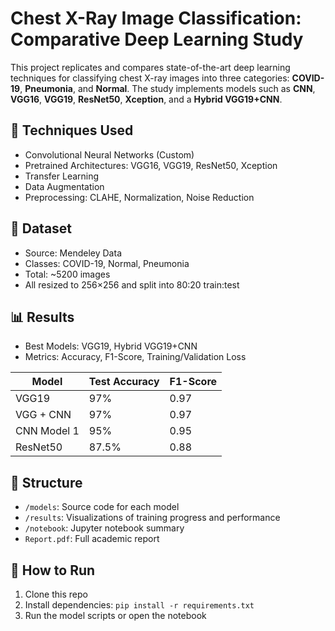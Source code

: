 # Chest X-Ray Image Classification: Comparative Deep Learning Study

This project replicates and compares state-of-the-art deep learning techniques for classifying chest X-ray images into three categories: **COVID-19**, **Pneumonia**, and **Normal**. The study implements models such as **CNN**, **VGG16**, **VGG19**, **ResNet50**, **Xception**, and a **Hybrid VGG19+CNN**.

## 🧠 Techniques Used
- Convolutional Neural Networks (Custom)
- Pretrained Architectures: VGG16, VGG19, ResNet50, Xception
- Transfer Learning
- Data Augmentation
- Preprocessing: CLAHE, Normalization, Noise Reduction

## 🧪 Dataset
- Source: Mendeley Data
- Classes: COVID-19, Normal, Pneumonia
- Total: ~5200 images
- All resized to 256×256 and split into 80:20 train:test

## 📊 Results
- Best Models: VGG19, Hybrid VGG19+CNN
- Metrics: Accuracy, F1-Score, Training/Validation Loss

| Model         | Test Accuracy | F1-Score |
|---------------|---------------|----------|
| VGG19         | 97%           | 0.97     |
| VGG + CNN     | 97%           | 0.97     |
| CNN Model 1   | 95%           | 0.95     |
| ResNet50      | 87.5%         | 0.88     |

## 📁 Structure
- `/models`: Source code for each model
- `/results`: Visualizations of training progress and performance
- `/notebook`: Jupyter notebook summary
- `Report.pdf`: Full academic report

## 🚀 How to Run
1. Clone this repo
2. Install dependencies: `pip install -r requirements.txt`
3. Run the model scripts or open the notebook
